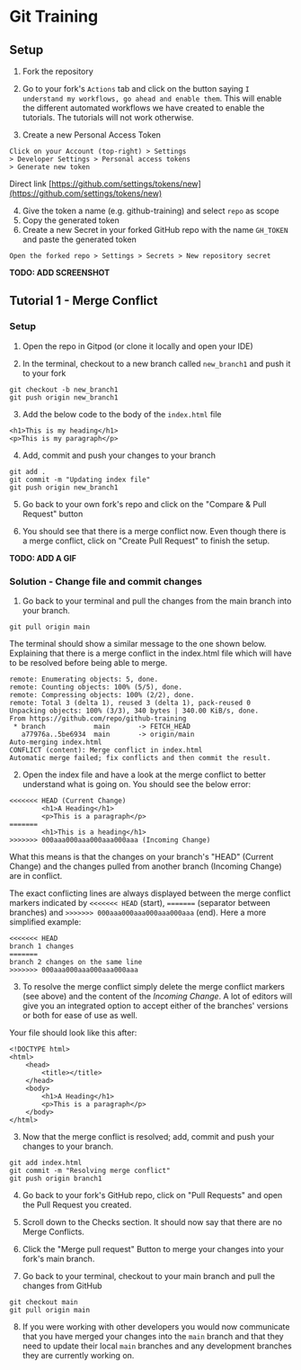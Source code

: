 # Git Training

## Setup

1. Fork the repository

1. Go to your fork's `Actions` tab and click on the button saying `I understand my workflows, go ahead and enable them`.
This will enable the different automated workflows we have created to enable the tutorials. The tutorials will not work otherwise.

1. Create a new Personal Access Token

```
Click on your Account (top-right) > Settings
> Developer Settings > Personal access tokens
> Generate new token
```

Direct link [https://github.com/settings/tokens/new](https://github.com/settings/tokens/new)

4. Give the token a name (e.g. github-training) and select `repo` as scope
1. Copy the generated token 
1. Create a new Secret in your forked GitHub repo with the name `GH_TOKEN` and paste the generated token

```
Open the forked repo > Settings > Secrets > New repository secret
```

__TODO: ADD SCREENSHOT__


## Tutorial 1 - Merge Conflict

### Setup

1. Open the repo in Gitpod (or clone it locally and open your IDE)

1. In the terminal, checkout to a new branch called `new_branch1` and push it to your fork

```
git checkout -b new_branch1
git push origin new_branch1
```

3. Add the below code to the body of the `index.html` file

```
<h1>This is my heading</h1>
<p>This is my paragraph</p>
```

4. Add, commit and push your changes to your branch

```
git add .
git commit -m "Updating index file"
git push origin new_branch1
```

5. Go back to your own fork's repo and click on the "Compare & Pull Request" button

6. You should see that there is a merge conflict now.
Even though there is a merge conflict, click on "Create Pull Request" to finish the setup.

__TODO: ADD A GIF__


### Solution - Change file and commit changes

1. Go back to your terminal and pull the changes from the main branch into your branch.

```
git pull origin main
```

The terminal should show a similar message to the one shown below. Explaining that there is a merge conflict in the index.html file which will have to be resolved before being able to merge.

```
remote: Enumerating objects: 5, done.
remote: Counting objects: 100% (5/5), done.
remote: Compressing objects: 100% (2/2), done.
remote: Total 3 (delta 1), reused 3 (delta 1), pack-reused 0
Unpacking objects: 100% (3/3), 340 bytes | 340.00 KiB/s, done.
From https://github.com/repo/github-training
 * branch            main       -> FETCH_HEAD
   a77976a..5be6934  main       -> origin/main
Auto-merging index.html
CONFLICT (content): Merge conflict in index.html
Automatic merge failed; fix conflicts and then commit the result.
```

2. Open the index file and have a look at the merge conflict to better understand what is going on.
You should see the below error:

```
<<<<<<< HEAD (Current Change)   
	    <h1>A Heading</h1>
	    <p>This is a paragraph</p>
======= 
        <h1>This is a heading</h1>
>>>>>>> 000aaa000aaa000aaa000aaa (Incoming Change)
```

What this means is that the changes on your branch's "HEAD" (Current Change) and the changes pulled from another branch (Incoming Change) are in conflict.

The exact conflicting lines are always displayed between the merge conflict markers indicated by `<<<<<<< HEAD` (start), `=======` (separator between branches) and `>>>>>>> 000aaa000aaa000aaa000aaa` (end).
Here a more simplified example:

```
<<<<<<< HEAD
branch 1 changes
======= 
branch 2 changes on the same line
>>>>>>> 000aaa000aaa000aaa000aaa
```

3. To resolve the merge conflict simply delete the merge conflict markers (see above) and the content of the _Incoming Change_. A lot of editors will give you an integrated option to accept either of the branches' versions or both for ease of use as well.

Your file should look like this after:
```
<!DOCTYPE html>
<html>
    <head>
        <title></title>
    </head>
    <body>
        <h1>A Heading</h1>
        <p>This is a paragraph</p>
    </body>
</html>
```
3. Now that the merge conflict is resolved; add, commit and push your changes to your branch.

```
git add index.html
git commit -m "Resolving merge conflict"
git push origin branch1
```

4. Go back to your fork's GitHub repo, click on "Pull Requests" and open the Pull Request you created.

1. Scroll down to the Checks section. It should now say that there are no Merge Conflicts.

1. Click the "Merge pull request" Button to merge your changes into your fork's main branch.

1. Go back to your terminal, checkout to your main branch and pull the changes from GitHub

```
git checkout main
git pull origin main
```

8. If you were working with other developers you would now communicate that you have merged your changes into the `main` branch and that they need to update their local `main` branches and any development branches they are currently working on.

